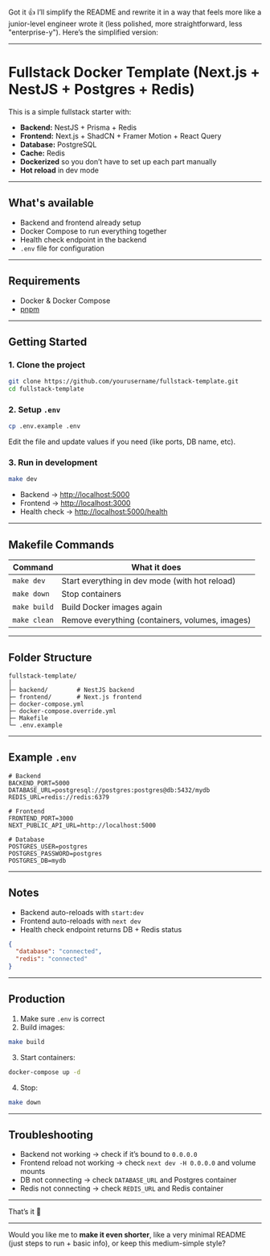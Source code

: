 Got it 👍 I’ll simplify the README and rewrite it in a way that feels more like a junior-level engineer wrote it (less polished, more straightforward, less "enterprise-y"). Here’s the simplified version:

---

# Fullstack Docker Template (Next.js + NestJS + Postgres + Redis)

This is a simple fullstack starter with:

* **Backend:** NestJS + Prisma + Redis
* **Frontend:** Next.js + ShadCN + Framer Motion + React Query
* **Database:** PostgreSQL
* **Cache:** Redis
* **Dockerized** so you don’t have to set up each part manually
* **Hot reload** in dev mode

---

## What's available

* Backend and frontend already setup
* Docker Compose to run everything together
* Health check endpoint in the backend
* `.env` file for configuration

---

## Requirements

* Docker & Docker Compose
* [pnpm](https://pnpm.io)

---

## Getting Started

### 1. Clone the project

```bash
git clone https://github.com/yourusername/fullstack-template.git
cd fullstack-template
```

### 2. Setup `.env`

```bash
cp .env.example .env
```

Edit the file and update values if you need (like ports, DB name, etc).

### 3. Run in development

```bash
make dev
```

* Backend → [http://localhost:5000](http://localhost:5000)
* Frontend → [http://localhost:3000](http://localhost:3000)
* Health check → [http://localhost:5000/health](http://localhost:5000/health)

---

## Makefile Commands

| Command      | What it does                                    |
| ------------ | ----------------------------------------------- |
| `make dev`   | Start everything in dev mode (with hot reload)  |
| `make down`  | Stop containers                                 |
| `make build` | Build Docker images again                       |
| `make clean` | Remove everything (containers, volumes, images) |

---

## Folder Structure

```
fullstack-template/
│
├─ backend/        # NestJS backend
├─ frontend/       # Next.js frontend
├─ docker-compose.yml
├─ docker-compose.override.yml
├─ Makefile
└─ .env.example
```

---

## Example `.env`

```env
# Backend
BACKEND_PORT=5000
DATABASE_URL=postgresql://postgres:postgres@db:5432/mydb
REDIS_URL=redis://redis:6379

# Frontend
FRONTEND_PORT=3000
NEXT_PUBLIC_API_URL=http://localhost:5000

# Database
POSTGRES_USER=postgres
POSTGRES_PASSWORD=postgres
POSTGRES_DB=mydb
```

---

## Notes

* Backend auto-reloads with `start:dev`
* Frontend auto-reloads with `next dev`
* Health check endpoint returns DB + Redis status

```json
{
  "database": "connected",
  "redis": "connected"
}
```

---

## Production

1. Make sure `.env` is correct
2. Build images:

```bash
make build
```

3. Start containers:

```bash
docker-compose up -d
```

4. Stop:

```bash
make down
```

---

## Troubleshooting

* Backend not working → check if it’s bound to `0.0.0.0`
* Frontend reload not working → check `next dev -H 0.0.0.0` and volume mounts
* DB not connecting → check `DATABASE_URL` and Postgres container
* Redis not connecting → check `REDIS_URL` and Redis container

---

That’s it 🚀

---

Would you like me to **make it even shorter**, like a very minimal README (just steps to run + basic info), or keep this medium-simple style?
